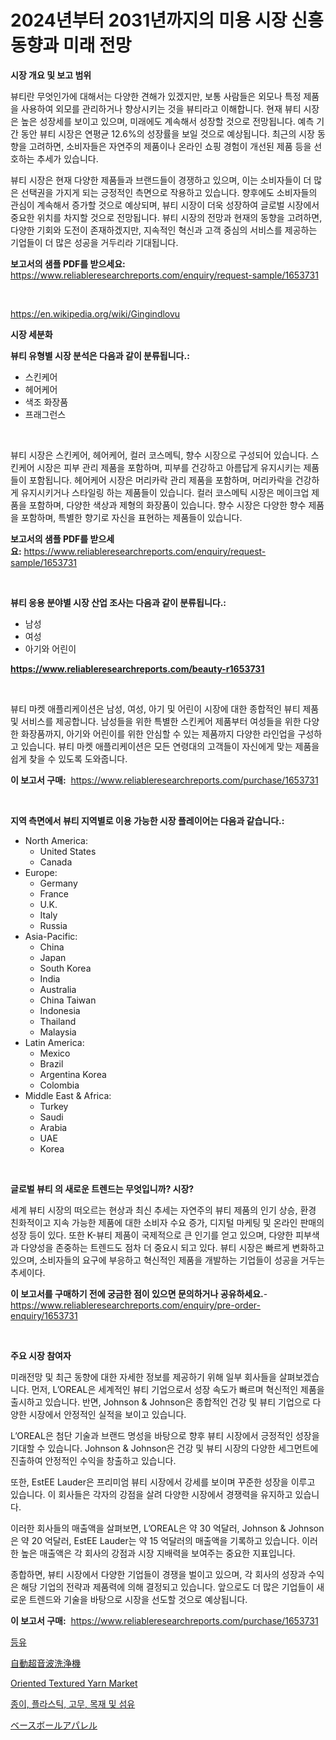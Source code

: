 <p><h1>2024년부터 2031년까지의 미용 시장 신흥 동향과 미래 전망</h1></p><p><strong>시장 개요 및 보고 범위</strong></p>
<p><p>뷰티란 무엇인가에 대해서는 다양한 견해가 있겠지만, 보통 사람들은 외모나 특정 제품을 사용하여 외모를 관리하거나 향상시키는 것을 뷰티라고 이해합니다. 현재 뷰티 시장은 높은 성장세를 보이고 있으며, 미래에도 계속해서 성장할 것으로 전망됩니다. 예측 기간 동안 뷰티 시장은 연평균 12.6%의 성장률을 보일 것으로 예상됩니다. 최근의 시장 동향을 고려하면, 소비자들은 자연주의 제품이나 온라인 쇼핑 경험이 개선된 제품 등을 선호하는 추세가 있습니다.</p><p>뷰티 시장은 현재 다양한 제품들과 브랜드들이 경쟁하고 있으며, 이는 소비자들이 더 많은 선택권을 가지게 되는 긍정적인 측면으로 작용하고 있습니다. 향후에도 소비자들의 관심이 계속해서 증가할 것으로 예상되며, 뷰티 시장이 더욱 성장하여 글로벌 시장에서 중요한 위치를 차지할 것으로 전망됩니다. 뷰티 시장의 전망과 현재의 동향을 고려하면, 다양한 기회와 도전이 존재하겠지만, 지속적인 혁신과 고객 중심의 서비스를 제공하는 기업들이 더 많은 성공을 거두리라 기대됩니다.</p></p>
<p><strong>보고서의 샘플 PDF를 받으세요:</strong> <a href="https://www.reliableresearchreports.com/enquiry/request-sample/1653731">https://www.reliableresearchreports.com/enquiry/request-sample/1653731</a></p>
<p>&nbsp;</p>
<p><a href="https://en.wikipedia.org/wiki/Gingindlovu">https://en.wikipedia.org/wiki/Gingindlovu</a></p>
<p><strong>시장 세분화</strong></p>
<p><strong>뷰티 유형별 시장 분석은 다음과 같이 분류됩니다.:</strong></p>
<p><ul><li>스킨케어</li><li>헤어케어</li><li>색조 화장품</li><li>프래그런스</li></ul></p>
<p>&nbsp;</p>
<p><p>뷰티 시장은 스킨케어, 헤어케어, 컬러 코스메틱, 향수 시장으로 구성되어 있습니다. 스킨케어 시장은 피부 관리 제품을 포함하며, 피부를 건강하고 아름답게 유지시키는 제품들이 포함됩니다. 헤어케어 시장은 머리카락 관리 제품을 포함하며, 머리카락을 건강하게 유지시키거나 스타일링 하는 제품들이 있습니다. 컬러 코스메틱 시장은 메이크업 제품을 포함하며, 다양한 색상과 제형의 화장품이 있습니다. 향수 시장은 다양한 향수 제품을 포함하며, 특별한 향기로 자신을 표현하는 제품들이 있습니다.</p></p>
<p><strong>보고서의 샘플 PDF를 받으세요:</strong>&nbsp;<a href="https://www.reliableresearchreports.com/enquiry/request-sample/1653731">https://www.reliableresearchreports.com/enquiry/request-sample/1653731</a></p>
<p>&nbsp;</p>
<p><strong> 뷰티 응용 분야별 시장 산업 조사는 다음과 같이 분류됩니다.:</strong></p>
<p><ul><li>남성</li><li>여성</li><li>아기와 어린이</li></ul></p>
<p><strong><a href="https://www.reliableresearchreports.com/beauty-r1653731">https://www.reliableresearchreports.com/beauty-r1653731</a></strong></p>
<p>&nbsp;</p>
<p><p>뷰티 마켓 애플리케이션은 남성, 여성, 아기 및 어린이 시장에 대한 종합적인 뷰티 제품 및 서비스를 제공합니다. 남성들을 위한 특별한 스킨케어 제품부터 여성들을 위한 다양한 화장품까지, 아기와 어린이를 위한 안심할 수 있는 제품까지 다양한 라인업을 구성하고 있습니다. 뷰티 마켓 애플리케이션은 모든 연령대의 고객들이 자신에게 맞는 제품을 쉽게 찾을 수 있도록 도와줍니다.</p></p>
<p><strong>이 보고서 구매:</strong>&nbsp; <a href="https://www.reliableresearchreports.com/purchase/1653731">https://www.reliableresearchreports.com/purchase/1653731</a></p>
<p>&nbsp;</p>
<p><strong>지역 측면에서 뷰티 지역별로 이용 가능한 시장 플레이어는 다음과 같습니다.:</strong></p>
<p><ul>
    <li>
        North America:
        <ul>
            <li>United States</li>
            <li>Canada</li>
        </ul>
    </li>
    <li>
        Europe:
        <ul>
            <li>Germany</li>
            <li>France</li>
            <li>U.K.</li>
            <li>Italy</li>
            <li>Russia</li>
        </ul>
    </li>
    <li>
        Asia-Pacific:
        <ul>
            <li>China</li>
            <li>Japan</li>
            <li>South Korea</li>
            <li>India</li>
            <li>Australia</li>
            <li>China Taiwan</li>
            <li>Indonesia</li>
            <li>Thailand</li>
            <li>Malaysia</li>
        </ul>
    </li>
    <li>
        Latin America:
        <ul>
            <li>Mexico</li>
            <li>Brazil</li>
            <li>Argentina Korea</li>
            <li>Colombia</li>
        </ul>
    </li>
    <li>
        Middle East & Africa:
        <ul>
            <li>Turkey</li>
            <li>Saudi</li>
            <li>Arabia</li>
            <li>UAE</li>
            <li>Korea</li>
        </ul>
    </li>
    </ul></p>
<p>&nbsp;</p>
<p><strong>글로벌 뷰티 의 새로운 트렌드는 무엇입니까? 시장?</strong></p>
<p><p>세계 뷰티 시장의 떠오르는 현상과 최신 추세는 자연주의 뷰티 제품의 인기 상승, 환경 친화적이고 지속 가능한 제품에 대한 소비자 수요 증가, 디지털 마케팅 및 온라인 판매의 성장 등이 있다. 또한 K-뷰티 제품이 국제적으로 큰 인기를 얻고 있으며, 다양한 피부색과 다양성을 존중하는 트렌드도 점차 더 중요시 되고 있다. 뷰티 시장은 빠르게 변화하고 있으며, 소비자들의 요구에 부응하고 혁신적인 제품을 개발하는 기업들이 성공을 거두는 추세이다.</p></p>
<p><strong>이 보고서를 구매하기 전에 궁금한 점이 있으면 문의하거나 공유하세요.</strong>- <a href="https://www.reliableresearchreports.com/enquiry/pre-order-enquiry/1653731">https://www.reliableresearchreports.com/enquiry/pre-order-enquiry/1653731</a></p>
<p>&nbsp;</p>
<p><strong>주요 시장 참여자</strong></p>
<p><p>미래전망 및 최근 동향에 대한 자세한 정보를 제공하기 위해 일부 회사들을 살펴보겠습니다. 먼저, L’OREAL은 세계적인 뷰티 기업으로서 성장 속도가 빠르며 혁신적인 제품을 출시하고 있습니다. 반면, Johnson & Johnson은 종합적인 건강 및 뷰티 기업으로 다양한 시장에서 안정적인 실적을 보이고 있습니다.</p><p>L’OREAL은 첨단 기술과 브랜드 명성을 바탕으로 향후 뷰티 시장에서 긍정적인 성장을 기대할 수 있습니다. Johnson & Johnson은 건강 및 뷰티 시장의 다양한 세그먼트에 진출하여 안정적인 수익을 창출하고 있습니다.</p><p>또한, EstEE Lauder은 프리미엄 뷰티 시장에서 강세를 보이며 꾸준한 성장을 이루고 있습니다. 이 회사들은 각자의 강점을 살려 다양한 시장에서 경쟁력을 유지하고 있습니다.</p><p>이러한 회사들의 매출액을 살펴보면, L’OREAL은 약 30 억달러, Johnson & Johnson은 약 20 억달러, EstEE Lauder는 약 15 억달러의 매출액을 기록하고 있습니다. 이러한 높은 매출액은 각 회사의 강점과 시장 지배력을 보여주는 중요한 지표입니다.</p><p>종합하면, 뷰티 시장에서 다양한 기업들이 경쟁을 벌이고 있으며, 각 회사의 성장과 수익은 해당 기업의 전략과 제품력에 의해 결정되고 있습니다. 앞으로도 더 많은 기업들이 새로운 트렌드와 기술을 바탕으로 시장을 선도할 것으로 예상됩니다.</p></p>
<p><strong>이 보고서 구매:</strong>&nbsp;&nbsp;<a href="https://www.reliableresearchreports.com/purchase/1653731">https://www.reliableresearchreports.com/purchase/1653731</a></p>
<p><p><a href="https://github.com/shampaakter36/Market-Research-Report-List-1/blob/main/332453110988.md">등유</a></p><p><a href="https://github.com/TerrellConn/Market-Research-Report-List-2/blob/main/53838836351.md">自動超音波洗浄機</a></p><p><a href="https://github.com/RichRobinson5/Market-Research-Report-List-6/blob/main/oriented-textured-yarn-market.md">Oriented Textured Yarn Market</a></p><p><a href="https://github.com/LuckeyCorbin/Market-Research-Report-List-1/blob/main/166163710989.md">종이, 플라스틱, 고무, 목재 및 섬유</a></p><p><a href="https://github.com/RandallRunte2023/Market-Research-Report-List-2/blob/main/38744356353.md">ベースボールアパレル</a></p></p>